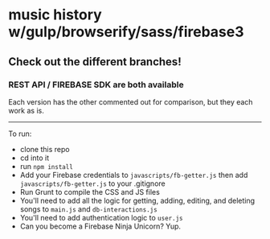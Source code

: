 # music history w/gulp/browserify/sass/firebase3

## Check out the different branches!

### REST API / FIREBASE SDK are both available

Each version has the other commented out for comparison, but they each work as is.

***
To run:
+ clone this repo
+ cd into it
+ run `npm install`
+ Add your Firebase credentials to `javascripts/fb-getter.js` then add `javascripts/fb-getter.js` to your .gitignore
+ Run Grunt to compile the CSS and JS files
+ You'll need to add all the logic for getting, adding, editing, and deleting songs to `main.js` and `db-interactions.js`
+ You'll need to add authentication logic to `user.js`
+ Can you become a Firebase Ninja Unicorn? Yup.
